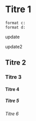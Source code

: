
# Titre 1

```
format c:
format d:
```

update


update2

## Titre 2

### Titre 3

#### Titre 4

##### Titre 5

###### Titre 6